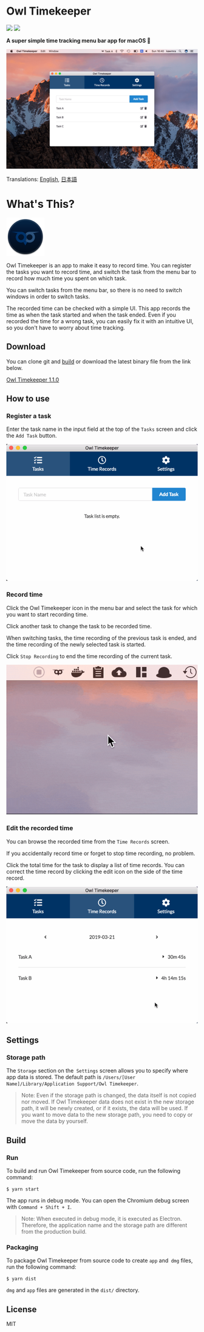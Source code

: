 # Owl Timekeeper

<p>
<img src="https://img.shields.io/github/release/kawmra/Owl-Timekeeper.svg">
<img src="https://img.shields.io/github/license/kawmra/Owl-Timekeeper.svg">
</p>

<b align="center">A super simple time tracking menu bar app for macOS 🦉</b>

![Screenshot](./assets/screenshot.png)

Translations: [English](https://github.com/kawmra/Owl-Timekeeper/blob/master/README.md), [日本語](https://github.com/kawmra/Owl-Timekeeper/blob/master/README.ja.md)

# What's This?

<img alt="Owl Timekeeper Icon" src="./build/icon.png" width="100">

Owl Timekeeper is an app to make it easy to record time.
You can register the tasks you want to record time, and switch the task from the menu bar to record how much time you spent on which task.

You can switch tasks from the menu bar, so there is no need to switch windows in order to switch tasks.

The recorded time can be checked with a simple UI.
This app records the time as when the task started and when the task ended.
Even if you recorded the time for a wrong task, you can easily fix it with an intuitive UI, so you don't have to worry about time tracking.

## Download

You can clone git and [build](#build) or download the latest binary file from the link below.

[Owl Timekeeper 1.1.0](https://github.com/kawmra/Owl-Timekeeper/releases/download/v1.1.0/Owl.Timekeeper-1.1.0.dmg)

## How to use

### Register a task

Enter the task name in the input field at the top of the `Tasks` screen and click the `Add Task` button.

![Create a New Task](./assets/create_a_task.gif)

### Record time

Click the Owl Timekeeper icon in the menu bar and select the task for which you want to start recording time.

Click another task to change the task to be recorded time.

When switching tasks, the time recording of the previous task is ended, and the time recording of the newly selected task is started.

Click `Stop Recording` to end the time recording of the current task.

![Record time](./assets/record_time.gif)

### Edit the recorded time

You can browse the recorded time from the `Time Records` screen.

If you accidentally record time or forget to stop time recording, no problem.

Click the total time for the task to display a list of time records. You can correct the time record by clicking the edit icon on the side of the time record.

![Edit a Time Record](./assets/edit_records.gif)

## Settings

### Storage path

The `Storage` section on the` Settings` screen allows you to specify where app data is stored.
The default path is `/Users/[User Name]/Library/Application Support/Owl Timekeeper`.

> Note:
> Even if the storage path is changed, the data itself is not copied nor moved. If Owl Timekeeper data does not exist in the new storage path, it will be newly created, or if it exists, the data will be used.
> If you want to move data to the new storage path, you need to copy or move the data by yourself.

## Build

### Run

To build and run Owl Timekeeper from source code, run the following command:

```
$ yarn start
```

The app runs in debug mode. You can open the Chromium debug screen with `Command + Shift + I`.

> Note:
> When executed in debug mode, it is executed as Electron. Therefore, the application name and the storage path are different from the production build.

### Packaging

To package Owl Timekeeper from source code to create `app` and` dmg` files, run the following command:

```
$ yarn dist
```

`dmg` and `app` files are generated in the `dist/` directory.

## License

MIT
